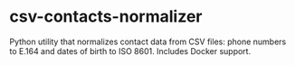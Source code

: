 # csv-contacts-normalizer
Python utility that normalizes contact data from CSV files:  phone numbers to E.164 and dates of birth to ISO 8601. Includes Docker support.
